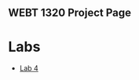 ## WEBT 1320 Project Page

<h1>Labs</h1>

<ul>
    <li> <a href="index.html" target="_blank">Lab 4</a></li>

</ul>